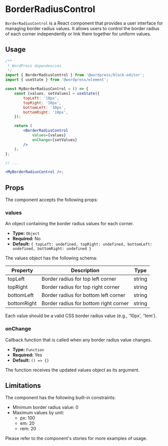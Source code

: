 # BorderRadiusControl

`BorderRadiusControl` is a React component that provides a user interface for managing border radius values. It allows users to control the border radius of each corner independently or link them together for uniform values.

## Usage

```jsx
/**
 * WordPress dependencies
 */
import { BorderRadiusControl } from '@wordpress/block-editor';
import { useState } from '@wordpress/element';

const MyBorderRadiusControl = () => {
    const [values, setValues] = useState({
        topLeft: '10px',
        topRight: '10px',
        bottomLeft: '10px',
        bottomRight: '10px',
    });

    return (
        <BorderRadiusControl
            values={values}
            onChange={setValues}
        />
    );
};

// ...

<MyBorderRadiusControl />;
```

## Props

The component accepts the following props:

### values

An object containing the border radius values for each corner.

- **Type:** `Object`
- **Required:** No
- **Default:** `{ topLeft: undefined, topRight: undefined, bottomLeft: undefined, bottomRight: undefined }`

The values object has the following schema:

| Property    | Description                          | Type   |
| ----------- | ------------------------------------ | ------ |
| topLeft     | Border radius for top left corner    | string |
| topRight    | Border radius for top right corner   | string |
| bottomLeft  | Border radius for bottom left corner | string |
| bottomRight | Border radius for bottom right corner| string |

Each value should be a valid CSS border radius value (e.g., '10px', '1em').

### onChange

Callback function that is called when any border radius value changes.

- **Type:** `Function`
- **Required:** Yes
- **Default:** `() => {}`

The function receives the updated values object as its argument.

## Limitations

The component has the following built-in constraints:

- Minimum border radius value: 0
- Maximum values by unit:
  - px: 100
  - em: 20
  - rem: 20

Please refer to the component's stories for more examples of usage.
